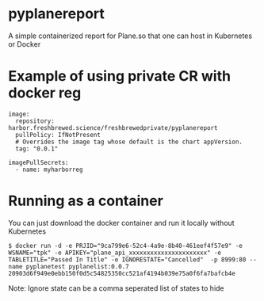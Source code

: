 # pyplanereport

A simple containerized report for Plane.so that one can host in Kubernetes or Docker

# Example of using private CR with docker reg

```
image:
  repository: harbor.freshbrewed.science/freshbrewedprivate/pyplanereport
  pullPolicy: IfNotPresent
  # Overrides the image tag whose default is the chart appVersion.
  tag: "0.0.1"

imagePullSecrets:
  - name: myharborreg
```

# Running as a container

You can just download the docker container and run it locally without Kubernetes

```
$ docker run -d -e PRJID="9ca799e6-52c4-4a9e-8b40-461eef4f57e9" -e WSNAME="tpk" -e APIKEY="plane_api_xxxxxxxxxxxxxxxxxxxxxx" -e TABLETITLE="Passed In Title" -e IGNORESTATE="Cancelled"  -p 8999:80 --name pyplanetest pyplanelist:0.0.7
20903d6f949e0ebb150f0d5c54825350cc521af4194b039e75a0f6fa7bafcb4e
```

Note: Ignore state can be a comma seperated list of states to hide